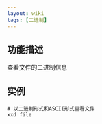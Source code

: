 ```yaml
---
layout: wiki
tags: [二进制]
---
```


## 功能描述

查看文件的二进制信息


## 实例

```shell
# 以二进制形式和ASCII形式查看文件
xxd file
```